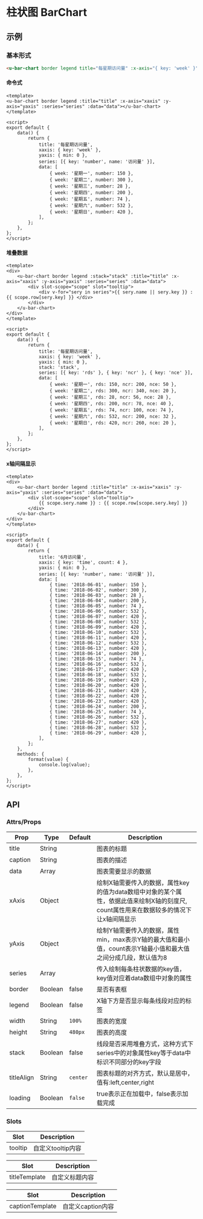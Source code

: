 # 柱状图 BarChart

## 示例
### 基本形式

``` html
<u-bar-chart border legend title="每星期访问量" :x-axis="{ key: 'week' }" :y-axis="{ min: 0 }" :series="[{key: 'number', name: '访问量' }]" :data="[{ week: '星期一', number: 150 }, { week: '星期二', number: 300 }, { week: '星期三', number: 28 }, { week: '星期四', number: 200 }, { week: '星期五', number: 74 }, { week: '星期六', number: 532 }, { week: '星期日', number: 420 }]"></u-bar-chart>
```

#### 命令式


``` vue
<template>
<u-bar-chart border legend :title="title" :x-axis="xaxis" :y-axis="yaxis" :series="series" :data="data"></u-bar-chart>
</template>

<script>
export default {
    data() {
        return {
            title: '每星期访问量',
            xaxis: { key: 'week' },
            yaxis: { min: 0 },
            series: [{ key: 'number', name: '访问量' }],
            data: [
                { week: '星期一', number: 150 },
                { week: '星期二', number: 300 },
                { week: '星期三', number: 28 },
                { week: '星期四', number: 200 },
                { week: '星期五', number: 74 },
                { week: '星期六', number: 532 },
                { week: '星期日', number: 420 },
            ],
        };
    },
};
</script>
```

#### 堆叠数据

``` vue
<template>
<div>
    <u-bar-chart border legend :stack="stack" :title="title" :x-axis="xaxis" :y-axis="yaxis" :series="series" :data="data">
        <div slot-scope="scope" slot="tooltip">
            <div v-for="sery in series">{{ sery.name || sery.key }} : {{ scope.row[sery.key] }} </div>
        </div>
    </u-bar-chart>
</div>
</template>

<script>
export default {
    data() {
        return {
            title: '每星期访问量',
            xaxis: { key: 'week' },
            yaxis: { min: 0 },
            stack: 'stack',
            series: [{ key: 'rds' }, { key: 'ncr' }, { key: 'nce' }],
            data: [
                { week: '星期一', rds: 150, ncr: 200, nce: 50 },
                { week: '星期二', rds: 300, ncr: 340, nce: 20 },
                { week: '星期三', rds: 28, ncr: 56, nce: 28 },
                { week: '星期四', rds: 200, ncr: 78, nce: 40 },
                { week: '星期五', rds: 74, ncr: 100, nce: 74 },
                { week: '星期六', rds: 532, ncr: 200, nce: 32 },
                { week: '星期日', rds: 420, ncr: 260, nce: 20 },
            ],
        };
    },
};
</script>
```

#### x轴间隔显示

``` vue
<template>
<div>
    <u-bar-chart border legend :title="title" :x-axis="xaxis" :y-axis="yaxis" :series="series" :data="data">
        <div slot-scope="scope" slot="tooltip">
            {{ scope.sery.name }} : {{ scope.row[scope.sery.key] }}
        </div>
    </u-bar-chart>
</div>
</template>

<script>
export default {
    data() {
        return {
            title: '6月访问量',
            xaxis: { key: 'time', count: 4 },
            yaxis: { min: 0 },
            series: [{ key: 'number', name: '访问量' }],
            data: [
                { time: '2018-06-01', number: 150 },
                { time: '2018-06-02', number: 300 },
                { time: '2018-06-03', number: 28 },
                { time: '2018-06-04', number: 200 },
                { time: '2018-06-05', number: 74 },
                { time: '2018-06-06', number: 532 },
                { time: '2018-06-07', number: 420 },
                { time: '2018-06-08', number: 532 },
                { time: '2018-06-09', number: 420 },
                { time: '2018-06-10', number: 532 },
                { time: '2018-06-11', number: 420 },
                { time: '2018-06-12', number: 532 },
                { time: '2018-06-13', number: 420 },
                { time: '2018-06-14', number: 200 },
                { time: '2018-06-15', number: 74 },
                { time: '2018-06-16', number: 532 },
                { time: '2018-06-17', number: 420 },
                { time: '2018-06-18', number: 532 },
                { time: '2018-06-19', number: 420 },
                { time: '2018-06-20', number: 420 },
                { time: '2018-06-21', number: 420 },
                { time: '2018-06-22', number: 420 },
                { time: '2018-06-23', number: 420 },
                { time: '2018-06-24', number: 200 },
                { time: '2018-06-25', number: 74 },
                { time: '2018-06-26', number: 532 },
                { time: '2018-06-27', number: 420 },
                { time: '2018-06-28', number: 532 },
                { time: '2018-06-29', number: 420 },
            ],
        };
    },
    methods: {
        format(value) {
            console.log(value);
        },
    },
};
</script>
```

## API

### Attrs/Props

| Prop | Type | Default | Description |
| --------- | ---- | ------- | ----------- |
| title | String |  | 图表的标题 |
| caption | String |  | 图表的描述 |
| data | Array |  | 图表需要显示的数据 |
| xAxis | Object | | 绘制X轴需要传入的数据，属性key的值为data数组中对象的某个属性，依据此值来绘制X轴的刻度尺, count属性用来在数据较多的情况下让x轴间隔显示 |
| yAxis | Object | | 绘制Y轴需要传入的数据，属性min，max表示Y轴的最大值和最小值，count表示Y轴最小值和最大值之间分成几段，默认值为8 |
| series | Array |  | 传入绘制每条柱状数据的key值，key值对应着data数组中对象的属性 |
| border | Boolean | false | 是否有表框 |
| legend | Boolean | false | X轴下方是否显示每条线段对应的标签 |
| width | String | `100%` | 图表的宽度 |
| height | String | `480px` | 图表的高度 |
| stack | Boolean | false | 线段是否采用堆叠方式，这种方式下series中的对象属性key等于data中标识不同部分的key字段 |
| titleAlign | String | `center` | 图表标题的对齐方式，默认是居中，值有:left,center,right |
| loading | Boolean | `false` | true表示正在加载中，false表示加载完成 |

### Slots

| Slot | Description |
| ---- | ----------- |
| tooltip | 自定义tooltip内容 |

| Slot | Description |
| ---- | ----------- |
| titleTemplate | 自定义标题内容 |

| Slot | Description |
| ---- | ----------- |
| captionTemplate | 自定义caption内容 |
